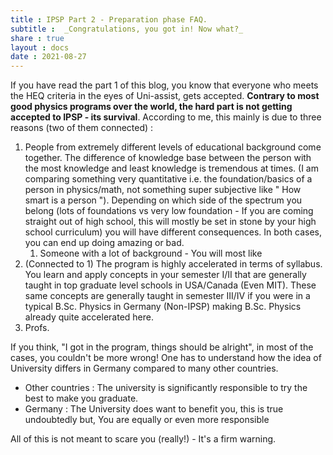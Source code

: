 ```yaml
---
title : IPSP Part 2 - Preparation phase FAQ.
subtitle :  _Congratulations, you got in! Now what?_
share : true
layout : docs
date : 2021-08-27
---
```


If you have read the part 1 of this blog, you know that everyone who meets the HEQ criteria in the eyes of Uni-assist, gets accepted. **Contrary to most good physics programs over the world, the hard part is not getting accepted to IPSP - its survival**.  According to me, this mainly is due to three reasons (two of them connected) :

1. People from extremely different levels of educational background come together. The difference of knowledge base between the person with the most knowledge and least knowledge is tremendous at times. (I am comparing something very quantitative i.e. the foundation/basics of a person in physics/math, not something super subjective like " How smart is a person "). Depending on which side of the spectrum you belong (lots of foundations vs very low foundation - If you are coming straight out of high school, this will mostly be set in stone by your high school curriculum) you will have different consequences. In both cases, you can end up doing amazing or bad. 
    1. Someone with a lot of background - You will most like
2. (Connected to 1) The program is highly accelerated in terms of syllabus. You learn and apply concepts in your semester I/II that are generally taught in top graduate level schools in USA/Canada (Even MIT). These same concepts are generally taught in semester III/IV if you were in a typical B.Sc. Physics in Germany (Non-IPSP) making B.Sc. Physics already quite accelerated here.
3. Profs.

If you think, "I got in the program, things should be alright", in most of the cases, you couldn't be more wrong!
One has to understand how the idea of University differs in Germany compared to many other countries.
- Other countries : The university is significantly responsible to try the best to make you graduate.
- Germany : The University does want to benefit you, this is true undoubtedly but, You are equally or even more responsible

All of this is not meant to scare you (really!) - It's a firm warning. 